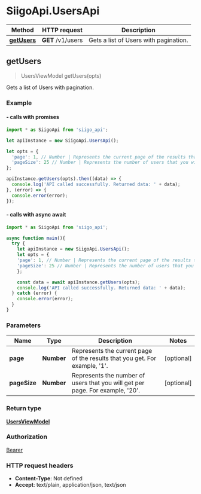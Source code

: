 # SiigoApi.UsersApi

Method | HTTP request | Description
------------- | ------------- | -------------
[**getUsers**](UsersApi.md#getUsers) | **GET** /v1/users | Gets a list of Users with pagination.




## getUsers

> UsersViewModel getUsers(opts)

Gets a list of Users with pagination.

### Example

#### - calls with promises

```javascript
import * as SiigoApi from 'siigo_api';

let apiInstance = new SiigoApi.UsersApi();

let opts = {
  'page': 1, // Number | Represents the current page of the results that you get. For example, '1'.
  'pageSize': 25 // Number | Represents the number of users that you will get per page. For example, '20'.
};

apiInstance.getUsers(opts).then((data) => {
  console.log('API called successfully. Returned data: ' + data);
}, (error) => {
  console.error(error);
});
```
#### - calls with async await

```javascript
import * as SiigoApi from 'siigo_api';

async function main(){
  try {
    let apiInstance = new SiigoApi.UsersApi();
    let opts = {
    'page': 1, // Number | Represents the current page of the results that you get. For example, '1'.
    'pageSize': 25 // Number | Represents the number of users that you will get per page. For example, '20'.
    };

    const data = await apiInstance.getUsers(opts);
    console.log('API called successfully. Returned data: ' + data);
  } catch (error) {
    console.error(error);
  }
}
```


### Parameters


Name | Type | Description  | Notes
------------- | ------------- | ------------- | -------------
 **page** | **Number**| Represents the current page of the results that you get. For example, &#39;1&#39;. | [optional] 
 **pageSize** | **Number**| Represents the number of users that you will get per page. For example, &#39;20&#39;. | [optional] 

### Return type

[**UsersViewModel**](UsersViewModel.md)

### Authorization

[Bearer](../README.md#Bearer)

### HTTP request headers

- **Content-Type**: Not defined
- **Accept**: text/plain, application/json, text/json

